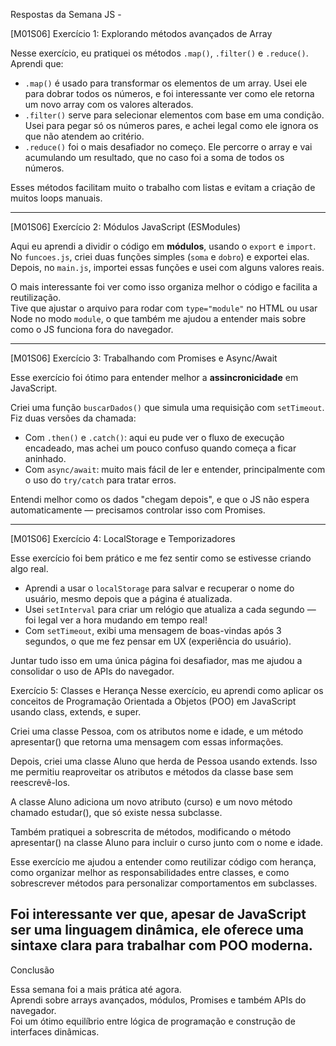 Respostas da Semana JS -

[M01S06] Exercício 1: Explorando métodos avançados de Array

Nesse exercício, eu pratiquei os métodos `.map()`, `.filter()` e `.reduce()`.  
Aprendi que:

- `.map()` é usado para transformar os elementos de um array. Usei ele para dobrar todos os números, e foi interessante ver como ele retorna um novo array com os valores alterados.
- `.filter()` serve para selecionar elementos com base em uma condição. Usei para pegar só os números pares, e achei legal como ele ignora os que não atendem ao critério.
- `.reduce()` foi o mais desafiador no começo. Ele percorre o array e vai acumulando um resultado, que no caso foi a soma de todos os números.

Esses métodos facilitam muito o trabalho com listas e evitam a criação de muitos loops manuais.

---

[M01S06] Exercício 2: Módulos JavaScript (ESModules)

Aqui eu aprendi a dividir o código em **módulos**, usando o `export` e `import`.  
No `funcoes.js`, criei duas funções simples (`soma` e `dobro`) e exportei elas.  
Depois, no `main.js`, importei essas funções e usei com alguns valores reais.

O mais interessante foi ver como isso organiza melhor o código e facilita a reutilização.  
Tive que ajustar o arquivo para rodar com `type="module"` no HTML ou usar Node no modo `module`, o que também me ajudou a entender mais sobre como o JS funciona fora do navegador.

---

[M01S06] Exercício 3: Trabalhando com Promises e Async/Await

Esse exercício foi ótimo para entender melhor a **assincronicidade** em JavaScript.

Criei uma função `buscarDados()` que simula uma requisição com `setTimeout`.  
Fiz duas versões da chamada:

- Com `.then()` e `.catch()`: aqui eu pude ver o fluxo de execução encadeado, mas achei um pouco confuso quando começa a ficar aninhado.
- Com `async/await`: muito mais fácil de ler e entender, principalmente com o uso do `try/catch` para tratar erros.

Entendi melhor como os dados "chegam depois", e que o JS não espera automaticamente — precisamos controlar isso com Promises.

---

[M01S06] Exercício 4: LocalStorage e Temporizadores

Esse exercício foi bem prático e me fez sentir como se estivesse criando algo real.

- Aprendi a usar o `localStorage` para salvar e recuperar o nome do usuário, mesmo depois que a página é atualizada.
- Usei `setInterval` para criar um relógio que atualiza a cada segundo — foi legal ver a hora mudando em tempo real!
- Com `setTimeout`, exibi uma mensagem de boas-vindas após 3 segundos, o que me fez pensar em UX (experiência do usuário).

Juntar tudo isso em uma única página foi desafiador, mas me ajudou a consolidar o uso de APIs do navegador.

Exercício 5: Classes e Herança
Nesse exercício, eu aprendi como aplicar os conceitos de Programação Orientada a Objetos (POO) em JavaScript usando class, extends, e super.

Criei uma classe Pessoa, com os atributos nome e idade, e um método apresentar() que retorna uma mensagem com essas informações.

Depois, criei uma classe Aluno que herda de Pessoa usando extends. Isso me permitiu reaproveitar os atributos e métodos da classe base sem reescrevê-los.

A classe Aluno adiciona um novo atributo (curso) e um novo método chamado estudar(), que só existe nessa subclasse.

Também pratiquei a sobrescrita de métodos, modificando o método apresentar() na classe Aluno para incluir o curso junto com o nome e idade.

Esse exercício me ajudou a entender como reutilizar código com herança, como organizar melhor as responsabilidades entre classes, e como sobrescrever métodos para personalizar comportamentos em subclasses.

Foi interessante ver que, apesar de JavaScript ser uma linguagem dinâmica, ele oferece uma sintaxe clara para trabalhar com POO moderna.
---

Conclusão

Essa semana foi a mais prática até agora.  
Aprendi sobre arrays avançados, módulos, Promises e também APIs do navegador.  
Foi um ótimo equilíbrio entre lógica de programação e construção de interfaces dinâmicas.
